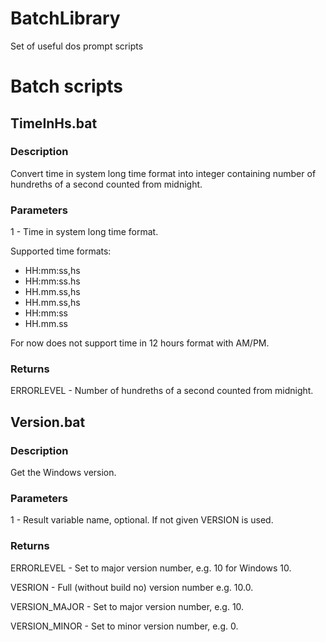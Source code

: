 # BatchLibrary
Set of useful dos prompt scripts





Batch scripts
=============

TimeInHs.bat
-----------

### Description
Convert time in system long time format into integer containing
number of hundreths of a second counted from midnight.

### Parameters
1 - Time in system long time format.

Supported time formats:
- HH:mm:ss,hs
- HH:mm:ss.hs
- HH.mm.ss,hs
- HH.mm.ss,hs
- HH:mm:ss
- HH.mm.ss

For now does not support time in 12 hours format with AM/PM.

### Returns
ERRORLEVEL    - Number of hundreths of a second counted from midnight.



Version.bat
-----------

### Description
Get the Windows version.

### Parameters
1 - Result variable name, optional. If not given VERSION is used.

### Returns
ERRORLEVEL    - Set to major version number, e.g. 10 for Windows 10.

VESRION       - Full (without build no) version number e.g. 10.0.

VERSION_MAJOR - Set to major version number, e.g. 10.

VERSION_MINOR - Set to minor version number, e.g. 0.

